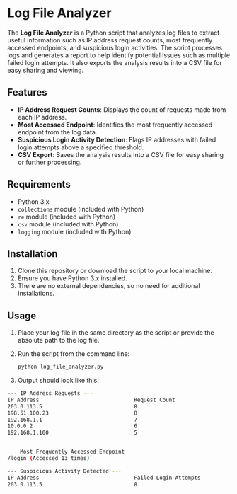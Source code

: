 # Log File Analyzer

The **Log File Analyzer** is a Python script that analyzes log files to extract useful information such as IP address request counts, most frequently accessed endpoints, and suspicious login activities. The script processes logs and generates a report to help identify potential issues such as multiple failed login attempts. It also exports the analysis results into a CSV file for easy sharing and viewing.

## Features
- **IP Address Request Counts**: Displays the count of requests made from each IP address.
- **Most Accessed Endpoint**: Identifies the most frequently accessed endpoint from the log data.
- **Suspicious Login Activity Detection**: Flags IP addresses with failed login attempts above a specified threshold.
- **CSV Export**: Saves the analysis results into a CSV file for easy sharing or further processing.

## Requirements
- Python 3.x
- `collections` module (included with Python)
- `re` module (included with Python)
- `csv` module (included with Python)
- `logging` module (included with Python)

## Installation

1. Clone this repository or download the script to your local machine.
2. Ensure you have Python 3.x installed.
3. There are no external dependencies, so no need for additional installations.

## Usage

1. Place your log file in the same directory as the script or provide the absolute path to the log file.
2. Run the script from the command line:

   ```bash
   python log_file_analyzer.py
    ```
3. Output should look like this:
```bash
--- IP Address Requests ---
IP Address                              Request Count
203.0.113.5                             8
198.51.100.23                           8
192.168.1.1                             7
10.0.0.2                                6
192.168.1.100                           5


--- Most Frequently Accessed Endpoint ---
/login (Accessed 13 times)

--- Suspicious Activity Detected ---
IP Address                              Failed Login Attempts
203.0.113.5                             8
```